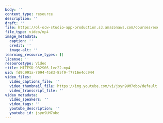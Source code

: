 ```yaml
---
body: ''
content_type: resource
description: ''
draft: ''
file: https://ol-ocw-studio-app-production.s3.amazonaws.com/courses/esd-932-engineering-ethics-spring-2006/mitesd_932s06_lec22_360p_16_9.mp4
file_type: video/mp4
image_metadata:
  caption: ''
  credit: ''
  image-alt: ''
learning_resource_types: []
license: ''
resourcetype: Video
title: MITESD_932S06_lec22.mp4
uid: fd9c991a-7094-4b83-85f9-f7716e4cc944
video_files:
  video_captions_file: ''
  video_thumbnail_file: https://img.youtube.com/vi/jsyn9UM7obo/default.jpg
  video_transcript_file: ''
video_metadata:
  video_speakers: ''
  video_tags: ''
  youtube_description: ''
  youtube_id: jsyn9UM7obo
---
```

